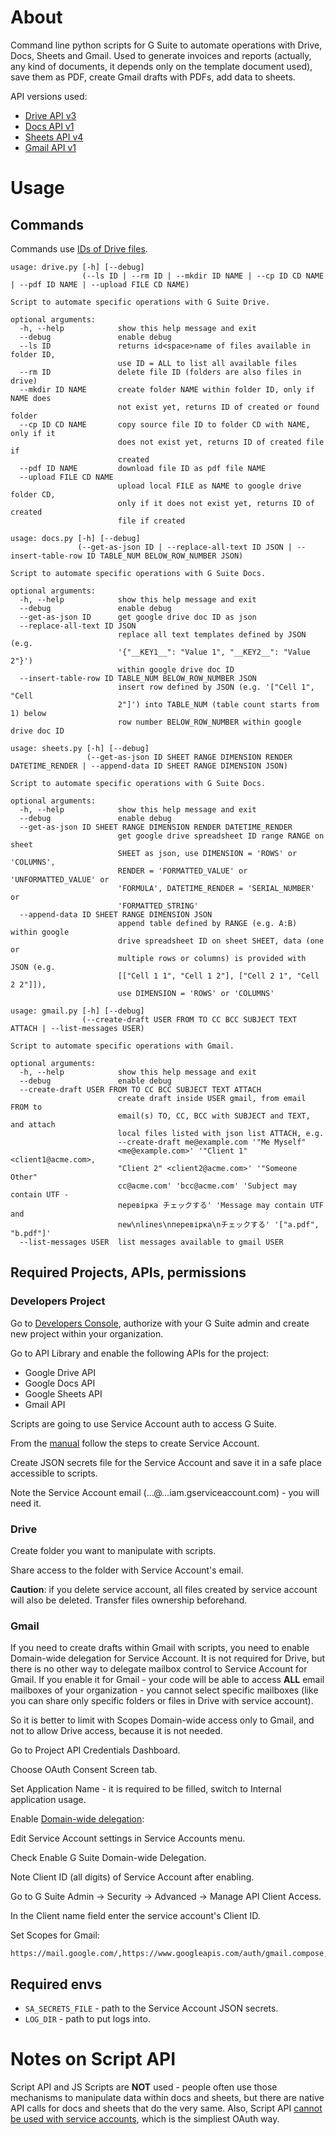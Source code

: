 # About
Command line python scripts for G Suite to automate operations with Drive, Docs, Sheets and Gmail.
Used to generate invoices and reports (actually, any kind of documents, it depends only on the template document used), save them as PDF, create Gmail drafts with PDFs, add data to sheets.

API versions used:
  - [Drive API v3](https://developers.google.com/drive/api/v3/quickstart/python)
  - [Docs API v1](https://developers.google.com/docs/api/quickstart/python)
  - [Sheets API v4](https://developers.google.com/sheets/api/quickstart/python)
  - [Gmail API v1](https://developers.google.com/gmail/api/quickstart/python)

# Usage
## Commands
Commands use [IDs of Drive files](https://developers.google.com/drive/api/v3/about-files#file_ids).

```
usage: drive.py [-h] [--debug]
                (--ls ID | --rm ID | --mkdir ID NAME | --cp ID CD NAME | --pdf ID NAME | --upload FILE CD NAME)

Script to automate specific operations with G Suite Drive.

optional arguments:
  -h, --help            show this help message and exit
  --debug               enable debug
  --ls ID               returns id<space>name of files available in folder ID,
                        use ID = ALL to list all available files
  --rm ID               delete file ID (folders are also files in drive)
  --mkdir ID NAME       create folder NAME within folder ID, only if NAME does
                        not exist yet, returns ID of created or found folder
  --cp ID CD NAME       copy source file ID to folder CD with NAME, only if it
                        does not exist yet, returns ID of created file if
                        created
  --pdf ID NAME         download file ID as pdf file NAME
  --upload FILE CD NAME
                        upload local FILE as NAME to google drive folder CD,
                        only if it does not exist yet, returns ID of created
                        file if created
```
```
usage: docs.py [-h] [--debug]
               (--get-as-json ID | --replace-all-text ID JSON | --insert-table-row ID TABLE_NUM BELOW_ROW_NUMBER JSON)

Script to automate specific operations with G Suite Docs.

optional arguments:
  -h, --help            show this help message and exit
  --debug               enable debug
  --get-as-json ID      get google drive doc ID as json
  --replace-all-text ID JSON
                        replace all text templates defined by JSON (e.g.
                        '{"__KEY1__": "Value 1", "__KEY2__": "Value 2"}')
                        within google drive doc ID
  --insert-table-row ID TABLE_NUM BELOW_ROW_NUMBER JSON
                        insert row defined by JSON (e.g. '["Cell 1", "Cell
                        2"]') into TABLE_NUM (table count starts from 1) below
                        row number BELOW_ROW_NUMBER within google drive doc ID
```
```
usage: sheets.py [-h] [--debug]
                 (--get-as-json ID SHEET RANGE DIMENSION RENDER DATETIME_RENDER | --append-data ID SHEET RANGE DIMENSION JSON)

Script to automate specific operations with G Suite Docs.

optional arguments:
  -h, --help            show this help message and exit
  --debug               enable debug
  --get-as-json ID SHEET RANGE DIMENSION RENDER DATETIME_RENDER
                        get google drive spreadsheet ID range RANGE on sheet
                        SHEET as json, use DIMENSION = 'ROWS' or 'COLUMNS',
                        RENDER = 'FORMATTED_VALUE' or 'UNFORMATTED_VALUE' or
                        'FORMULA', DATETIME_RENDER = 'SERIAL_NUMBER' or
                        'FORMATTED_STRING'
  --append-data ID SHEET RANGE DIMENSION JSON
                        append table defined by RANGE (e.g. A:B) within google
                        drive spreadsheet ID on sheet SHEET, data (one or
                        multiple rows or columns) is provided with JSON (e.g.
                        [["Cell 1 1", "Cell 1 2"], ["Cell 2 1", "Cell 2 2"]]),
                        use DIMENSION = 'ROWS' or 'COLUMNS'
```
```
usage: gmail.py [-h] [--debug]
                (--create-draft USER FROM TO CC BCC SUBJECT TEXT ATTACH | --list-messages USER)

Script to automate specific operations with Gmail.

optional arguments:
  -h, --help            show this help message and exit
  --debug               enable debug
  --create-draft USER FROM TO CC BCC SUBJECT TEXT ATTACH
                        create draft inside USER gmail, from email FROM to
                        email(s) TO, CC, BCC with SUBJECT and TEXT, and attach
                        local files listed with json list ATTACH, e.g.
                        --create-draft me@example.com '"Me Myself"
                        <me@example.com>' '"Client 1" <client1@acme.com>,
                        "Client 2" <client2@acme.com>' '"Someone Other"
                        cc@acme.com' 'bcc@acme.com' 'Subject may contain UTF -
                        перевірка チェックする' 'Message may contain UTF and
                        new\nlines\nперевірка\nチェックする' '["a.pdf", "b.pdf"]'
  --list-messages USER  list messages available to gmail USER
```

## Required Projects, APIs, permissions
### Developers Project
Go to [Developers Console](https://console.developers.google.com/), authorize with your G Suite admin and create new project within your organization.

Go to API Library and enable the following APIs for the project:
  - Google Drive API
  - Google Docs API
  - Google Sheets API
  - Gmail API

Scripts are going to use Service Account auth to access G Suite.

From the [manual](https://developers.google.com/api-client-library/python/auth/service-accounts) follow the steps to create Service Account.

Create JSON secrets file for the Service Account and save it in a safe place accessible to scripts.

Note the Service Account email (...@...iam.gserviceaccount.com) - you will need it.

### Drive
Create folder you want to manipulate with scripts.

Share access to the folder with Service Account's email.

**Caution**: if you delete service account, all files created by service account will also be deleted. Transfer files ownership beforehand.

### Gmail
If you need to create drafts within Gmail with scripts, you need to enable Domain-wide delegation for Service Account.
It is not required for Drive, but there is no other way to delegate mailbox control to Service Account for Gmail.
If you enable it for Gmail - your code will be able to access **ALL** email mailboxes of your organization - you cannot select specific mailboxes (like you can share only specific folders or files in Drive with service account).

So it is better to limit with Scopes Domain-wide access only to Gmail, and not to allow Drive access, because it is not needed.

Go to Project API Credentials Dashboard.

Choose OAuth Consent Screen tab.

Set Application Name - it is required to be filled, switch to Internal application usage.

Enable [Domain-wide delegation](https://developers.google.com/admin-sdk/directory/v1/guides/delegation):

Edit Service Account settings in Service Accounts menu.

Check Enable G Suite Domain-wide Delegation.

Note Client ID (all digits) of Service Account after enabling.

Go to G Suite Admin -> Security -> Advanced -> Manage API Client Access.

In the Client name field enter the service account's Client ID.

Set Scopes for Gmail:
```
https://mail.google.com/,https://www.googleapis.com/auth/gmail.compose,https://www.googleapis.com/auth/gmail.metadata,https://www.googleapis.com/auth/gmail.readonly,https://www.googleapis.com/auth/gmail.send
```
## Required envs
- `SA_SECRETS_FILE` - path to the Service Account JSON secrets.
- `LOG_DIR` - path to put logs into.

# Notes on Script API
Script API and JS Scripts are **NOT** used - people often use those mechanisms to manipulate data within docs and sheets, but there are native API calls for docs and sheets that do the very same.
Also, Script API [cannot be used with service accounts](https://issuetracker.google.com/issues/36763096), which is the simpliest OAuth way.
